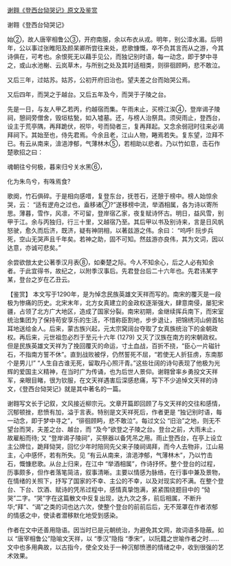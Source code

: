 [谢翱《登西台恸哭记》原文及鉴赏](https://www.vrrw.net/wx/10262.html)

谢翱《登西台恸哭记》

始②，故人唐宰相鲁公③，开府南服，余以布衣从戎。明年，别公漳水湄。后明年，公以事过张睢阳及颜杲卿所尝往来处，悲歌慷慨，卒不负其言而从之游，今其诗俱在，可考也。余恨死无以藉手见公，而独记别时语，每一动念，即于梦中寻之，或山水池榭、云岚草木，与所别之处及其时适相类，则徘徊顾眄，悲不敢泣。

又后三年，过姑苏。姑苏，公初开府旧治也。望夫差之台而始哭公焉。

又后四年，而哭之于越台。又后五年及今，而哭于子陵之台。

先是一日，与友人甲乙若丙，约越宿而集。午雨未止，买榜江涘④，登岸谒子陵祠，憩祠旁僧舍，毁垣枯甃，如入墟墓。还，与榜人治祭具。须臾雨止，登西台，设主于荒亭隅，再拜跪伏，祝毕，号而恸者三，复再拜起。又念余弱冠时往来必谒拜祠下。其始至也，侍先君焉。今余且老，江山人物，睠焉若失。复东望，泣拜不已。有云从南来，渰浥浡郁，气薄林木⑤，若相助以悲者。乃以竹如意，击石作楚歌招之曰：

魂朝往兮何极，暮来归兮关水黑⑥，

化为朱鸟兮，有咮焉食?

歌阕，竹石俱碎。于是相向感唶，复登东台，抚苍石，还憩于榜中。榜人始惊余哭，云： “适有逻舟之过也，盍移诸⑦?”遂移榜中流，举酒相属，各为诗以寄所思。薄暮，雪作，风凛，不可留，登岸宿乙家，夜复赋诗怀古。明日，益风雪，别甲于江。余与丙独归，行三十里，又越宿乃至。其后甲以书及别诗来，言是日风帆怒驶，愈久而后济，既济，疑有神阴相，以著兹游之伟。余曰： “呜呼! 阮步兵死，空山无哭声且千年矣。若神之助，固不可知。然兹游亦良伟，其为文词，因以达意，亦诚可悲矣。”

余尝欲倣太史公著季汉月表⑧，如秦楚之际。今人不知余心，后之人必有知余者。于此宜得书，故纪之，以附季汉事后。先君登台后二十六年也。先君讳某字某，登台之岁在乙丑云。



【鉴赏】 本文写于1290年，是为悼念民族英雄文天祥而写的。南宋的覆灭是一段极为惨痛的历史。北宋末年，北方女真建立的金政权逐渐强大，肆意南侵，屡犯宋疆，占领了北方广大地区，造成了国家分裂。南宋初期，金继续挥兵南下，而宋室统治集团为了保持苟安享乐的生活，不惜称臣割地，步步退让，把锦绣河山俯首帖耳地送给金人。后来，蒙古族兴起，元太宗窝阔台夺取了女真族统治下的金朝政权。再后来，元世祖忽必烈于至元十六年 (1279) 又灭了汉族在南方的宋朝政权。但是民族英雄文天祥为了挽回覆灭的命运，寸土血战，百折不挠，“臣心一片磁针石，不指南方誓不休”。直到战败被俘，仍然誓死不屈，“若使无人折狂虏，东南那个是男儿!” “人生自古谁无死，留取丹心照汗青。”这些壮阔的诗句表现了他极为光辉的爱国主义精神，在当时广为传诵，也为后世人景仰。谢翱曾率乡勇投文天祥军，亲眼目睹，很为钦服，在文天祥遇害后深感悲痛，写下不少追悼文天祥的诗文，《登西台恸哭记》就是其中著名的一篇。

谢翱写文长于记叙，文风接近柳宗元。文章开篇即回顾了与文天祥的交往和感情，沉郁顿挫，悲愤有加，溢于言表。特别是文天祥死后，作者更是 “独记别时语，每一动念，即于梦中寻之”，“徘徊顾眄，悲不敢泣”。每过文公 “旧治”之地，则无不望台而哭，夫差之台、越台，而 “及今”欲登之子陵之台。登台之前，大雨未止，故雇船而待; 又 “登岸谒子陵祠”，买祭器以备凭吊之用。雨止登西台，在亭上设立主公牌位，跪拜恸哭，回忆少年时陪同先父来子陵祠谒拜，而今人去物非，江山易主，心中感怀，若有所失。见 “有云从南来，渰浥浡郁，气薄林木”，乃以竹击石，慨慷悲歌。从台上归来，在江中 “举酒相属”，作诗抒怀。整个登台的过程，历事颇多，但作者落笔简洁，叙事清晰。主要以情感为脉络，在行事中兼及景物，在情绪的关照下，抒写了国家的不幸、主公的不幸，以及对现实的不满。在整个登台、下台、饮酒、赋诗的凭吊过程中，感情真挚饱满，紧紧围绕题目中的 “恸哭”二字。“哭”字在这篇散文中反复出现，达九次之多，前后相属，不断升华;“拜”、“谒”之类的词也达六次，使整个登台的前前后后，无不笼罩在作者浓郁的情感之中，使读者潜移默化地受到感染。

作者在文中还善用隐语。因当时已是元朝统治，为避免其文网，故词语多隐蔽。如以 “唐宰相鲁公”隐喻文天祥，以 “季汉”隐指 “季宋”，以阮籍之世喻作者之时……文中也多用典故，以古指今，使全文处于一种沉郁愤懑的情绪之中，收到很强的艺术效果。

